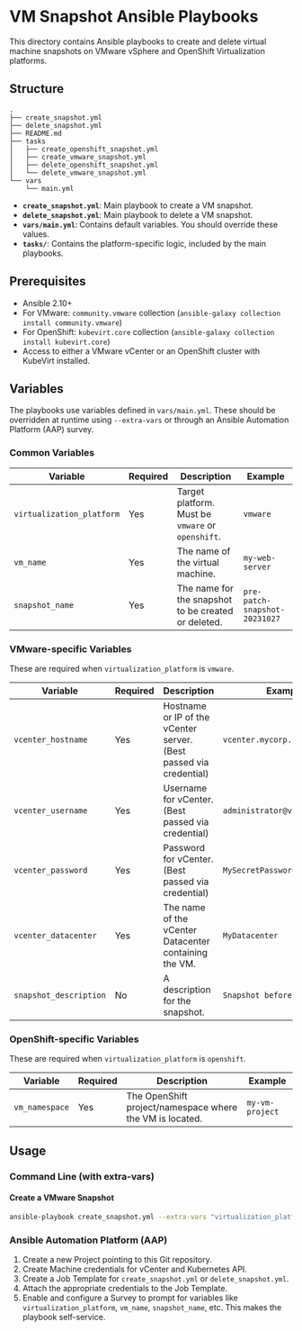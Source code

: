 # VM Snapshot Ansible Playbooks

This directory contains Ansible playbooks to create and delete virtual machine snapshots on VMware vSphere and OpenShift Virtualization platforms.

## Structure

```
.
├── create_snapshot.yml
├── delete_snapshot.yml
├── README.md
├── tasks
│   ├── create_openshift_snapshot.yml
│   ├── create_vmware_snapshot.yml
│   ├── delete_openshift_snapshot.yml
│   └── delete_vmware_snapshot.yml
└── vars
    └── main.yml
```

- **`create_snapshot.yml`**: Main playbook to create a VM snapshot.
- **`delete_snapshot.yml`**: Main playbook to delete a VM snapshot.
- **`vars/main.yml`**: Contains default variables. You should override these values.
- **`tasks/`**: Contains the platform-specific logic, included by the main playbooks.

## Prerequisites

- Ansible 2.10+
- For VMware: `community.vmware` collection (`ansible-galaxy collection install community.vmware`)
- For OpenShift: `kubevirt.core` collection (`ansible-galaxy collection install kubevirt.core`)
- Access to either a VMware vCenter or an OpenShift cluster with KubeVirt installed.

## Variables

The playbooks use variables defined in `vars/main.yml`. These should be overridden at runtime using `--extra-vars` or through an Ansible Automation Platform (AAP) survey.

### Common Variables

| Variable                  | Required | Description                                                  | Example                               |
| ------------------------- | -------- | ------------------------------------------------------------ | ------------------------------------- |
| `virtualization_platform` | Yes      | Target platform. Must be `vmware` or `openshift`.            | `vmware`                              |
| `vm_name`                 | Yes      | The name of the virtual machine.                             | `my-web-server`                       |
| `snapshot_name`           | Yes      | The name for the snapshot to be created or deleted.          | `pre-patch-snapshot-20231027`         |

### VMware-specific Variables

These are required when `virtualization_platform` is `vmware`.

| Variable               | Required | Description                                                  | Example                 |
| ---------------------- | -------- | ------------------------------------------------------------ | ----------------------- |
| `vcenter_hostname`     | Yes      | Hostname or IP of the vCenter server. (Best passed via credential) | `vcenter.mycorp.com`    |
| `vcenter_username`     | Yes      | Username for vCenter. (Best passed via credential)           | `administrator@vsphere.local` |
| `vcenter_password`     | Yes      | Password for vCenter. (Best passed via credential)           | `MySecretPassword`      |
| `vcenter_datacenter`   | Yes      | The name of the vCenter Datacenter containing the VM.        | `MyDatacenter`          |
| `snapshot_description` | No       | A description for the snapshot.                              | `Snapshot before patching` |

### OpenShift-specific Variables

These are required when `virtualization_platform` is `openshift`.

| Variable       | Required | Description                                             | Example         |
| -------------- | -------- | ------------------------------------------------------- | --------------- |
| `vm_namespace` | Yes      | The OpenShift project/namespace where the VM is located. | `my-vm-project` |

## Usage

### Command Line (with extra-vars)

#### Create a VMware Snapshot

```bash
ansible-playbook create_snapshot.yml --extra-vars "virtualization_platform=vmware vcenter_hostname=... vcenter_username=... vcenter_password=... vcenter_datacenter=... vm_name=my-vm snapshot_name=my-snapshot"
```

### Ansible Automation Platform (AAP)

1.  Create a new Project pointing to this Git repository.
2.  Create Machine credentials for vCenter and Kubernetes API.
3.  Create a Job Template for `create_snapshot.yml` or `delete_snapshot.yml`.
4.  Attach the appropriate credentials to the Job Template.
5.  Enable and configure a Survey to prompt for variables like `virtualization_platform`, `vm_name`, `snapshot_name`, etc. This makes the playbook self-service.